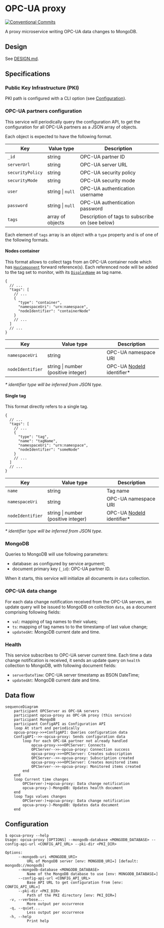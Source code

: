 # OPC-UA proxy

[![Conventional Commits](https://img.shields.io/badge/Conventional%20Commits-1.0.0-yellow.svg)](https://conventionalcommits.org)

A proxy microservice writing OPC-UA data changes to MongoDB.

## Design

See [DESIGN.md](DESIGN.md).

## Specifications

### Public Key Infrastructure (PKI)

PKI path is configured with a CLI option (see [Configuration](#configuration)).

### OPC-UA partners configuration

This service will periodically query the configuration API, to get the configuration for all OPC-UA partners as a JSON array of objects.

Each object is expected to have the following format.

| Key              | Value type       | Description                                     |
| ---------------- | ---------------- | ----------------------------------------------- |
| `_id`            | string           | OPC-UA partner ID                               |
| `serverUrl`      | string           | OPC-UA server URL                               |
| `securityPolicy` | string           | OPC-UA security policy                          |
| `securityMode`   | string           | OPC-UA security mode                            |
| `user`           | string \| `null` | OPC-UA authentication username                  |
| `password`       | string \| `null` | OPC-UA authentication password                  |
| `tags`           | array of objects | Description of tags to subscribe on (see below) |

Each element of `tags` array is an object with a `type` property and is of one of the following formats.

#### Nodes container

This format allows to collect tags from an OPC-UA container node which has [`HasComponent`][hascomponent] forward reference(s). Each referenced node will be added to the tag set to monitor, with its [`DisplayName`][displayname] as tag name.

```jsonc
{
  // ...
  "tags": [
    // ...
    {
      "type": "container",
      "namespaceUri": "urn:namespace",
      "nodeIdentifier": "containerNode"
    }
    // ...
  ]
  // ...
}
```

| Key              | Value type                          | Description                         |
| ---------------- | ----------------------------------- | ----------------------------------- |
| `namespaceUri`   | string                              | OPC-UA namespace URI                |
| `nodeIdentifier` | string \| number (positive integer) | OPC-UA [NodeId][nodeid] identifier* |

_\* identifier type will be inferred from JSON type._

#### Single tag

This format directly refers to a single tag.

```jsonc
{
  // ...
  "tags": [
    // ...
    {
      "type": "tag",
      "name": "tagName",
      "namespaceUri": "urn:namespace",
      "nodeIdentifier": "someNode"
    }
    // ...
  ]
  // ...
}
```

| Key              | Value type                          | Description                         |
| ---------------- | ----------------------------------- | ----------------------------------- |
| `name`           | string                              | Tag name                            |
| `namespaceUri`   | string                              | OPC-UA namespace URI                |
| `nodeIdentifier` | string \| number (positive integer) | OPC-UA [NodeId][nodeid] identifier* |

_\* identifier type will be inferred from JSON type._

[hascomponent]: https://reference.opcfoundation.org/Core/Part3/v105/docs/7.7
[displayname]: https://reference.opcfoundation.org/Core/Part3/5.2.5/
[nodeid]: https://reference.opcfoundation.org/v104/Core/docs/Part3/8.2.1/

### MongoDB

Queries to MongoDB will use following parameters:

- database: as configured by service argument;
- document primary key (`_id`): OPC-UA partner ID.

When it starts, this service will initialize all documents in `data` collection.

### OPC-UA data change

For each data change notification received from the OPC-UA servers, an update query will be issued to MongoDB on collection `data`, as a document comprising following fields:

- `val`: mapping of tag names to their values;
- `ts`: mapping of tag names to to the timestamp of last value change;
- `updatedAt`: MongoDB current date and time.

### Health

This service subscribes to OPC-UA server current time. Each time a data change notification is received, it sends an update query on `health` collection to MongoDB, with following document fields:

- `serverDateTime`: OPC-UA server timestamp as BSON DateTime;
- `updatedAt`: MongoDB current date and time.

## Data flow

```mermaid
sequenceDiagram
    participant OPCServer as OPC-UA servers
    participant opcua-proxy as OPC-UA proxy (this service)
    participant MongoDB
    participant ConfigAPI as Configuration API
    loop At start and periodically
    opcua-proxy->>+ConfigAPI: Queries configuration data
    ConfigAPI-->>-opcua-proxy: Sends configuration data
        loop For each OPC-UA partner not already handled
            opcua-proxy->>+OPCServer: Connects
            OPCServer-->>-opcua-proxy: Connection success
            opcua-proxy->>+OPCServer: Creates subscription
            OPCServer-->>-opcua-proxy: Subscription created
            opcua-proxy->>+OPCServer: Creates monitored items
            OPCServer-->>-opcua-proxy: Monitored items created
        end
    end
    loop Current time changes
        OPCServer-)+opcua-proxy: Data change notification
        opcua-proxy-)-MongoDB: Updates health document
    end
    loop Tags values changes
        OPCServer-)+opcua-proxy: Data change notification
        opcua-proxy-)-MongoDB: Updates data document
    end
```

## Configuration

```ShellSession
$ opcua-proxy --help
Usage: opcua-proxy [OPTIONS] --mongodb-database <MONGODB_DATABASE> --config-api-url <CONFIG_API_URL> --pki-dir <PKI_DIR>

Options:
      --mongodb-uri <MONGODB_URI>
          URL of MongoDB server [env: MONGODB_URI=] [default: mongodb://mongodb]
      --mongodb-database <MONGODB_DATABASE>
          Name of the MongoDB database to use [env: MONGODB_DATABASE=]
      --config-api-url <CONFIG_API_URL>
          Base API URL to get configuration from [env: CONFIG_API_URL=]
      --pki-dir <PKI_DIR>
          Path of the PKI directory [env: PKI_DIR=]
  -v, --verbose...
          More output per occurrence
  -q, --quiet...
          Less output per occurrence
  -h, --help
          Print help
```
